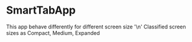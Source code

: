 # SmartTabApp
This app behave differently for different screen size '\n'
Classified screen sizes as Compact, Medium, Expanded
